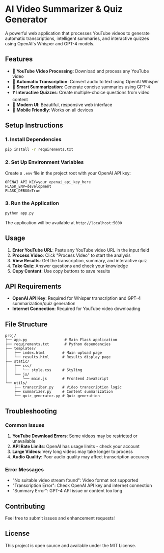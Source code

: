 # AI Video Summarizer & Quiz Generator

A powerful web application that processes YouTube videos to generate automatic transcriptions, intelligent summaries, and interactive quizzes using OpenAI's Whisper and GPT-4 models.

## Features

- 🎥 **YouTube Video Processing**: Download and process any YouTube video
- 🎤 **Automatic Transcription**: Convert audio to text using OpenAI Whisper
- 📝 **Smart Summarization**: Generate concise summaries using GPT-4
- ❓ **Interactive Quizzes**: Create multiple-choice questions from video content
- 🎨 **Modern UI**: Beautiful, responsive web interface
- 📱 **Mobile Friendly**: Works on all devices

## Setup Instructions

### 1. Install Dependencies

```bash
pip install -r requirements.txt
```

### 2. Set Up Environment Variables

Create a `.env` file in the project root with your OpenAI API key:

```env
OPENAI_API_KEY=your_openai_api_key_here
FLASK_ENV=development
FLASK_DEBUG=True
```

### 3. Run the Application

```bash
python app.py
```

The application will be available at `http://localhost:5000`

## Usage

1. **Enter YouTube URL**: Paste any YouTube video URL in the input field
2. **Process Video**: Click "Process Video" to start the analysis
3. **View Results**: Get the transcription, summary, and interactive quiz
4. **Take Quiz**: Answer questions and check your knowledge
5. **Copy Content**: Use copy buttons to save results

## API Requirements

- **OpenAI API Key**: Required for Whisper transcription and GPT-4 summarization/quiz generation
- **Internet Connection**: Required for YouTube video downloading

## File Structure

```
proj/
├── app.py                 # Main Flask application
├── requirements.txt       # Python dependencies
├── templates/
│   ├── index.html        # Main upload page
│   └── results.html      # Results display page
├── static/
│   ├── css/
│   │   └── style.css     # Styling
│   └── js/
│       └── main.js       # Frontend JavaScript
└── utils/
    ├── transcriber.py    # Video transcription logic
    ├── summarizer.py     # Content summarization
    └── quiz_generator.py # Quiz generation
```

## Troubleshooting

### Common Issues

1. **YouTube Download Errors**: Some videos may be restricted or unavailable
2. **API Rate Limits**: OpenAI has usage limits - check your account
3. **Large Videos**: Very long videos may take longer to process
4. **Audio Quality**: Poor audio quality may affect transcription accuracy

### Error Messages

- "No suitable video stream found": Video format not supported
- "Transcription Error": Check OpenAI API key and internet connection
- "Summary Error": GPT-4 API issue or content too long

## Contributing

Feel free to submit issues and enhancement requests!

## License

This project is open source and available under the MIT License.
